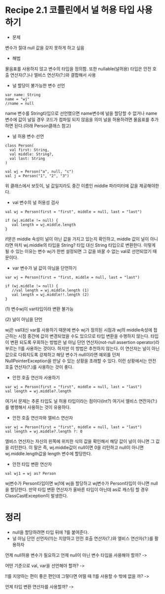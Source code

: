# Recipe 2.1 코틀린에서 널 허용 타입 사용하기


* 문제

변수가 절대 null 값을 갖지 못하게 하고 싶음

* 해법

물음표를 사용하지 않고 변수의 타입을 정의함. 또한 nullable(널허용) 타입은 안전 호출 연산자(?.)나 엘비스 연산자(?:)와 결합해서 사용


- 널 할당이 불가능한 변수 선언
```(kotlin)
var name: String
name = "wj"   
//name = null
```
name 변수를 String타입으로 선언했으면 name변수에 널을 할당할 수 없거나 name변수에 값이 널일 경우 코드가 컴파일 되지 않음을 의미
널을 허용하려면 물음표를 추가 하면 된다.(아래 Person클래스 참고)


- 널 허용 변수 선언
```(kotlin)
class Person(
  val first: String,
  val middle: String?,
  val last: String
)

val wj = Person("a", null, "c")
val j = Person("1", "2", "3")
```
위 클래스에서 보듯이, 널 값일지라도 중간 이름인 middle 파라미터에 값을 제공해야한다.


- val 변수의 널 허용성 검사
```(kotlin)
val wj = Person(first = "first", middle = null, last = "last")

if (wj.middle != null) {
   val length = wj.middle.length 
}
```
if문은 middle 속성이 널이 아닌 값을 가지고 있는지 확인하고, middle 값이 널이 아니라면 마치 wj.middle의 타입을 String? 타입 대신 String 타입으로 변환한다.
이렇게 될 수 있는 이유는 변수 wj가 한번 설정되면 그 값을 바꿀 수 없는 val로 선언되었기 때문이다. 


- var 변수가 널 값이 아님을 단언하기
```(kotlin)
var wj = Person(first = "first, middle = null, last = "last")

if (wj.middle != null) {
   //val length = wj.middle.length (1)
   val length = wj.middle!!.length (2)
}   
```
(1) 변수wj이 var타입이라 변환 불가능

(2) 널이 아님을 단언

wj은 val대신 var를 사용하기 때문에 변수 wj가 정의된 시점과 wj의 middle속성에 접근하는 시점 중간에 값이 변경되었을 수도 있으므로 타입 변환을 수행하지 않는다.
타입이 변환 되도록 우회하는 방법은 널 아님 단언 연산자(not-null assertion operator)라 부르는 !!를 사용하는 것이다. 하지만 이 방법은 추천하지 않는다.
이 연산자는 널이 아닌 값으로 다뤄지도록 강제하고 해당 변수가 null이라면 예외를 던져 NullPointerException을 만날 수 있는 상황을 초래할 수 있다.
이런 상황에서는 안전 호출 연산자(?.)를 사용하는 것이 좋다.


- 안전 호출 연산자 사용하기
```(kotlin)
var wj = Person(first = "first", middle = null, last = "last")
val length = wj.middle?.length 
```
여기서 문제는 추론 타입도 널 허용 타입이라는 점이다(Int?)
여기서 엘비스 연잔자(?:)를 병행해서 사용하는 것이 유용하다.


- 안전 호출 연산자와 엘비스 연산자
```(kotlin)
var wj = Person(first = "first", middle = null, last = "last")
val length = wj.middle?.length ?: 0
```
엘비스 연산자는 자신의 왼쪽에 위치한 식의 값을 확인해서 해당 값이 널이 아니면 그 값을 리턴한다.
이 말은 즉, wj.middle값이 null이면 0을 리턴하고 null이 아니면 wj.middle.length값을 length 변수에 할당한다.


- 안전 타입 변환 연산자
```(kotlin)
val wj1 = wj as? Person
```
wj변수가 Person타입이면 wj1에 wj을 할당하고 wj변수가 Person타입이 아니면 null을 할당한다.
만약 타입 변환 연산자가 올바른 타입이 아닌데 as로 캐스팅 할 경우 ClassCastException이 발생한다.


# 정리
* null을 할당하려면 타입 뒤에 ?를 붙여준다.
* 널 아님 단언 선언자(!!)는 지양하고 안전 호출 연산자(?.)와 엘비스 연산자(?:)를 활용하자


언제 null허용 변수가 필요하고 언제 null이 아닌 변수 타입을 사용해야 할까?
-> 

어떤 기준으로 val, var을 선언해야 할까?
-> 

!!를 지양하는 편이 좋은 편인데 그렇다면 어떨 때 !!를 사용할 수 밖에 없을 까?
-> 

언제 타입 변환 연산자를 사용할까?
-> 






















